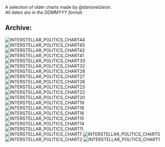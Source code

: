 <link rel="stylesheet" href="assets/css/style.css">
<!-- STYLES ABOVE - DO NOT REMOVE -->

A selection of older charts made by *@dariovelzleon*.\
*All dates are in the DDMMYYY format.*


## Archive:

<img src="https://miiiiiilaaaan.github.io/PoliticalChart/Archive/ISA/INTERSTELLAR_POLITICS_CHART(44).png" alt="INTERSTELLAR_POLITICS_CHART44">

<img src="https://miiiiiilaaaan.github.io/PoliticalChart/Archive/ISA/INTERSTELLAR POLITICS CHART(43).png" alt="INTERSTELLAR_POLITICS_CHART43">

<img src="https://miiiiiilaaaan.github.io/PoliticalChart/Archive/ISA/INTERSTELLAR POLITICS CHART(42).png" alt="INTERSTELLAR_POLITICS_CHART42">

<img src="https://miiiiiilaaaan.github.io/PoliticalChart/Archive/ISA/INTERSTELLAR POLITICS CHART(41).png" alt="INTERSTELLAR_POLITICS_CHART41">

<img src="https://miiiiiilaaaan.github.io/PoliticalChart/Archive/ISA/INTERSTELLAR POLITICS CHART(33).png" alt="INTERSTELLAR_POLITICS_CHART33">

<img src="https://miiiiiilaaaan.github.io/PoliticalChart/Archive/ISA/INTERSTELLAR POLITICS CHART(32).png" alt="INTERSTELLAR_POLITICS_CHART32">

<img src="https://miiiiiilaaaan.github.io/PoliticalChart/Archive/ISA/INTERSTELLAR POLITICS CHART(28).png" alt="INTERSTELLAR_POLITICS_CHART28">

<img src="https://miiiiiilaaaan.github.io/PoliticalChart/Archive/ISA/INTERSTELLAR POLITICS CHART(27).png" alt="INTERSTELLAR_POLITICS_CHART27">

<img src="https://miiiiiilaaaan.github.io/PoliticalChart/Archive/ISA/INTERSTELLAR POLITICS CHART(26).png" alt="INTERSTELLAR_POLITICS_CHART26">

<img src="https://miiiiiilaaaan.github.io/PoliticalChart/Archive/ISA/INTERSTELLAR POLITICS CHART(23).png" alt="INTERSTELLAR_POLITICS_CHART23">

<img src="https://miiiiiilaaaan.github.io/PoliticalChart/Archive/ISA/INTERSTELLAR POLITICS CHART(22).png" alt="INTERSTELLAR_POLITICS_CHART22">

<img src="https://miiiiiilaaaan.github.io/PoliticalChart/Archive/ISA/INTERSTELLAR POLITICS CHART(20).png" alt="INTERSTELLAR_POLITICS_CHART20">

<img src="https://miiiiiilaaaan.github.io/PoliticalChart/Archive/ISA/INTERSTELLAR POLITICS CHART(19).png" alt="INTERSTELLAR_POLITICS_CHART19">

<img src="https://miiiiiilaaaan.github.io/PoliticalChart/Archive/ISA/INTERSTELLAR POLITICS CHART(18).png" alt="INTERSTELLAR_POLITICS_CHART18">

<img src="https://miiiiiilaaaan.github.io/PoliticalChart/Archive/ISA/INTERSTELLAR POLITICS CHART(16).png" alt="INTERSTELLAR_POLITICS_CHART16">

<img src="https://miiiiiilaaaan.github.io/PoliticalChart/Archive/ISA/INTERSTELLAR POLITICS CHART(15).png" alt="INTERSTELLAR_POLITICS_CHART15">

<img src="https://miiiiiilaaaan.github.io/PoliticalChart/Archive/ISA/INTERSTELLAR POLITICS CHART(14).png" alt="INTERSTELLAR_POLITICS_CHART14">

<img src="https://miiiiiilaaaan.github.io/PoliticalChart/Archive/ISA/INTERSTELLAR POLITICS CHART(11).png" alt="INTERSTELLAR_POLITICS_CHART11">

<img src="https://miiiiiilaaaan.github.io/PoliticalChart/Archive/ISA/INTERSTELLAR POLITICS CHART(7).png" alt="INTERSTELLAR_POLITICS_CHART7">

<img src="https://miiiiiilaaaan.github.io/PoliticalChart/Archive/ISA/INTERSTELLAR POLITICS CHART(5).png" alt="INTERSTELLAR_POLITICS_CHART5">

<img src="https://miiiiiilaaaan.github.io/PoliticalChart/Archive/ISA/INTERSTELLAR POLITICS CHART(2).png" alt="INTERSTELLAR_POLITICS_CHART2">

<img src="https://miiiiiilaaaan.github.io/PoliticalChart/Archive/ISA/INTERSTELLAR POLITICS CHART(1).png" alt="INTERSTELLAR_POLITICS_CHART1">
